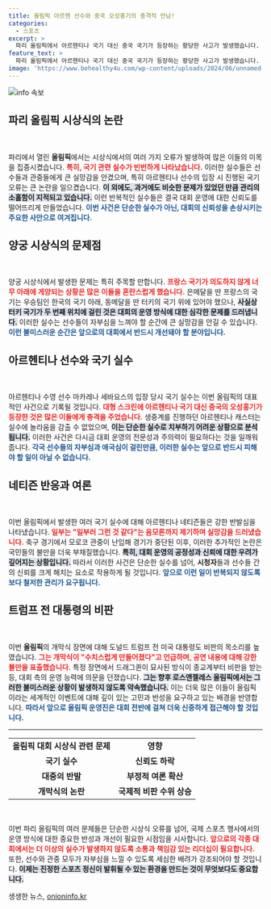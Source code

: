 ```yaml
---
title: 올림픽 아르헨 선수와 중국 오성홍기의 충격적 만남!
categories:
  - 스포츠
excerpt: >
  파리 올림픽에서 아르헨티나 국기 대신 중국 국기가 등장하는 황당한 사고가 발생했습니다. 이어지는 국기 오류와 논란 속, 전 세계가 예기치 못한 논쟁에 휘말리고 있습니다. 클릭해 자세히 알아보세요!
feature_text: >
  파리 올림픽에서 아르헨티나 국기 대신 중국 국기가 등장하는 황당한 사고가 발생했습니다. 이어지는 국기 오류와 논란 속, 전 세계가 예기치 못한 논쟁에 휘말리고 있습니다. 클릭해 자세히 알아보세요!
image: 'https://www.behealthy4u.com/wp-content/uploads/2024/06/unnamed-file.png'
---
```


<p><img src="https://www.behealthy4u.com/wp-content/uploads/2024/06/unnamed-file.png" alt="info 속보" /></p>

<h2 data-ke-size="size26">파리 올림픽 시상식의 논란</h2>

<p data-ke-size="size16">&nbsp;</p>

<p>파리에서 열린 <strong>올림픽</strong>에서는 시상식에서의 여러 가지 오류가 발생하여 많은 이들의 이목을 집중시켰습니다. <b><span style="color: #ee2323;">특히, 국기 관련 실수가 빈번하게 나타났습니다.</span></b> 이러한 실수들은 선수들과 관중들에게 큰 실망감을 안겼으며, 특히 아르헨티나 선수의 입장 시 진행된 국기 오류는 큰 논란을 일으켰습니다. <b><span style="background-color: #21538527;">이 외에도, 과거에도 비슷한 문제가 있었던 만큼 관리의 소홀함이 지적되고 있습니다.</span></b> 이런 반복적인 실수들은 결국 대회 운영에 대한 신뢰도를 떨어뜨리게 만들었습니다. <b><span style="color: #1a5490;">이번 사건은 단순한 실수가 아닌, 대회의 신뢰성을 손상시키는 주요한 사안으로 여겨집니다.</span></b></p>

<h2 data-ke-size="size26">양궁 시상식의 문제점</h2>

<p data-ke-size="size16">&nbsp;</p>

<p>양궁 시상식에서 발생한 문제는 특히 주목할 만합니다. <b><span style="color: #ee2323;">프랑스 국기가 의도하지 않게 너무 아래에 게양되는 상황은 많은 이들을 혼란스럽게 했습니다.</span></b> 은메달을 딴 프랑스의 국기는 우승팀인 한국의 국기 아래, 동메달을 딴 터키의 국기 위에 있어야 했으나, <b><span style="background-color: #21538527;">사실상 터키 국기가 두 번째 위치에 걸린 것은 대회의 운영 방식에 대한 심각한 문제를 드러냅니다.</span></b> 이러한 실수는 선수들이 자부심을 느껴야 할 순간에 큰 실망감을 안길 수 있습니다. <b><span style="color: #1a5490;">이런 불미스러운 순간은 앞으로의 대회에서 반드시 개선돼야 할 분야입니다.</span></b></p>

<h2 data-ke-size="size26">아르헨티나 선수와 국기 실수</h2>

<p data-ke-size="size16">&nbsp;</p>

<p>아르헨티나 수영 선수 마카레나 세바요스의 입장 당시 국기 실수는 이번 올림픽의 대표적인 사건으로 기록될 것입니다. <b><span style="color: #ee2323;">대형 스크린에 아르헨티나 국기 대신 중국의 오성홍기가 등장한 것은 많은 이들에게 충격을 주었습니다.</span></b> 생중계를 진행하던 아르헨티나 캐스터는 실수에 놀라움을 감출 수 없었으며, <b><span style="background-color: #21538527;">이는 단순한 실수로 치부하기 어려운 상황으로 분석됩니다.</span></b> 이러한 사건은 다시금 대회 운영의 전문성과 주의력이 필요하다는 것을 일깨워줍니다. <b><span style="color: #1a5490;">각국 선수들의 자부심과 애국심이 걸린만큼, 이러한 실수는 앞으로 반드시 피해야 할 일이 아닐 수 없습니다.</span></b></p>

<h2 data-ke-size="size26">네티즌 반응과 여론</h2>

<p data-ke-size="size16">&nbsp;</p>

<p>이번 올림픽에서 발생한 여러 국기 실수에 대해 아르헨티나 네티즌들은 강한 반발심을 나타냈습니다. <b><span style="color: #ee2323;">일부는 "일부러 그런 것 같다"는 음모론까지 제기하며 실망감을 드러냈습니다.</span></b> 축구 경기에서 모로코 관중이 난입해 경기가 중단된 이후, 이러한 추가적인 논란은 국민들의 불만을 더욱 부채질했습니다. <b><span style="background-color: #21538527;">특히, 대회 운영의 공정성과 신뢰에 대한 우려가 깊어지는 상황입니다.</span></b> 따라서 이러한 사건은 단순한 실수를 넘어, <strong>시청자</strong>들과 선수들 간의 신뢰를 크게 해치는 요소로 작용하게 될 것입니다. <b><span style="color: #1a5490;">앞으로 이런 일이 반복되지 않도록 보다 철저한 관리가 요구됩니다.</span></b></p>

<h2 data-ke-size="size26">트럼프 전 대통령의 비판</h2>

<p data-ke-size="size16">&nbsp;</p>

<p>이번 <strong>올림픽</strong>의 개막식 장면에 대해 도널드 트럼프 전 미국 대통령도 비판의 목소리를 높였습니다. <b><span style="color: #ee2323;">그는 개막식이 "수치스럽게 만들어졌다"고 언급하며, 공연 내용에 대해 강한 불만을 표출했습니다.</span></b> 특정 장면에서 드래그퀸이 묘사된 방식이 종교계부터 비판을 받는 등, 대회 측의 운영 능력에 의문을 던졌습니다. <b><span style="background-color: #21538527;">그는 향후 로스앤젤레스 올림픽에서는 그러한 불미스러운 상황이 발생하지 않도록 약속했습니다.</span></b> 이는 더욱 많은 이들이 올림픽이라는 세계적인 이벤트에 대해 깊이 있는 고민과 반성을 요구하고 있는 배경을 반영합니다. <b><span style="color: #1a5490;">따라서 앞으로 올림픽 운영진은 대회 전반에 걸쳐 더욱 신중하게 접근해야 할 것입니다.</span></b></p>

<hr />

<table>
    <tr>
        <td style="text-align: center; height: 17px;"><b>올림픽 대회 시상식 관련 문제</b></td>
        <td style="text-align: center; height: 17px;"><b>영향</b></td>
    </tr>
    <tr>
        <td style="text-align: center; height: 17px;"><b>국기 실수</b></td>
        <td style="text-align: center; height: 17px;"><b>신뢰도 하락</b></td>
    </tr>
    <tr>
        <td style="text-align: center; height: 17px;"><b>대중의 반발</b></td>
        <td style="text-align: center; height: 17px;"><b>부정적 여론 확산</b></td>
    </tr>
    <tr>
        <td style="text-align: center; height: 17px;"><b>개막식의 논란</b></td>
        <td style="text-align: center; height: 17px;"><b>국제적 비판 수위 상승</b></td>
    </tr>
</table>

<p data-ke-size="size16">&nbsp;</p>

<p>이번 파리 올림픽의 여러 문제들은 단순한 시상식 오류를 넘어, 국제 스포츠 행사에서의 운영 방식에 대한 중요한 반성과 개선이 필요한 시점임을 시사합니다. <b><span style="color: #ee2323;">앞으로의 각종 대회에서는 더 이상의 실수가 발생하지 않도록 소통과 책임감 있는 리더십이 필요합니다.</span></b> 또한, 선수와 관중 모두가 자부심을 느낄 수 있도록 세심한 배려가 강조되어야 할 것입니다. <b><span style="background-color: #21538527;">이제는 진정한 스포츠 정신이 발휘될 수 있는 환경을 만드는 것이 무엇보다도 중요합니다.</span></b></p>
생생한 뉴스, <a href="https://onioninfo.kr" rel="dofollow">onioninfo.kr</a>


